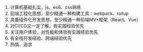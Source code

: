 1. 计算机基础扎实，js、es6、css熟练
2. 前端工程化思想，至少精通一种构建工具：webpack、rollup
3. 具备组件化开发思想，至少精通一种前端MV*框架（React、Vue）
4. 对CI/CD又一定了解，有实践经验优先
5. 关注用户体验，对性能和体验有实践经验优先
6. 有全栈开发经验、跨端经验优先
7. 热情、追求